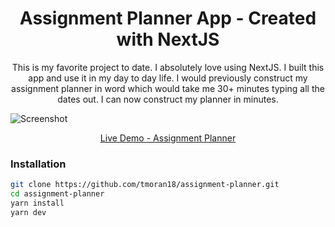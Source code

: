 
<h1 align="center">Assignment Planner App - Created with NextJS</h1>

<p align="center">This is my favorite project to date. I absolutely love using NextJS. I built this app and use it in my day to day life. I would previously construct my assignment planner in word which would take me 30+ minutes typing all the dates out. I can now construct my planner in minutes.</p>

![Screenshot](readme_img.jpg)

<p align="center">
    <a align="center" href="https://assignment-planner.vercel.app/" target="_blank">Live Demo - Assignment Planner</a>
</p>


### Installation

```bash
git clone https://github.com/tmoran18/assignment-planner.git
cd assignment-planner
yarn install
yarn dev
```
